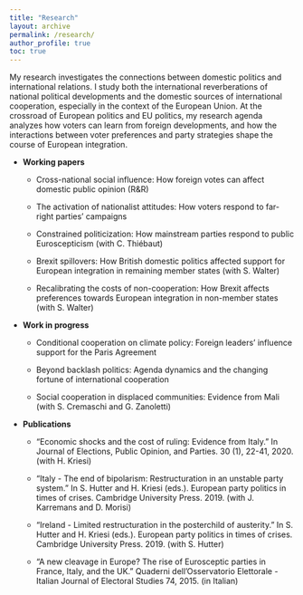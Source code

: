 ```yaml
---
title: "Research"
layout: archive
permalink: /research/
author_profile: true
toc: true
---
```



My research investigates the connections between domestic politics and international relations. I study both the international reverberations of national political developments and the domestic sources of international cooperation, especially in the context of the European Union. At the crossroad of European politics and EU politics, my research agenda analyzes how voters can learn from foreign  developments, and how the interactions between voter preferences and party strategies shape the course of European integration.


- **Working papers**
    
    - Cross-national social influence: How foreign votes can affect domestic public opinion (R&R)

	- The activation of nationalist attitudes: How voters respond to far-right parties’ campaigns

	- Constrained politicization: How mainstream parties respond to public Euroscepticism (with C. Thiébaut)

	- Brexit spillovers: How British domestic politics affected support for European integration in remaining member states (with S. Walter)

	- Recalibrating the costs of non-cooperation: How Brexit affects preferences towards European integration in non-member states (with S. Walter)


- **Work in progress**
    
    - Conditional cooperation on climate policy: Foreign leaders’ influence support for the Paris Agreement 

	- Beyond backlash politics: Agenda dynamics and the changing fortune of international cooperation

	- Social cooperation in displaced communities: Evidence from Mali (with S. Cremaschi and G. Zanoletti)


- **Publications**

    - “Economic shocks and the cost of ruling: Evidence from Italy.” In Journal of Elections, Public Opinion, and Parties. 30 (1), 22-41, 2020. (with H. Kriesi) 

	- “Italy - The end of bipolarism: Restructuration in an unstable party system.” In S. Hutter and H. Kriesi (eds.). European party politics in times of crises. Cambridge University Press. 2019. (with J. Karremans and D. Morisi) 

	- “Ireland - Limited restructuration in the posterchild of austerity.” In S. Hutter and H. Kriesi (eds.). European party politics in times of crises. Cambridge University Press. 2019. (with S. Hutter) 

	- “A new cleavage in Europe? The rise of Eurosceptic parties in France, Italy, and the UK.” Quaderni dell’Osservatorio Elettorale - Italian Journal of Electoral Studies 74, 2015. (in Italian) 